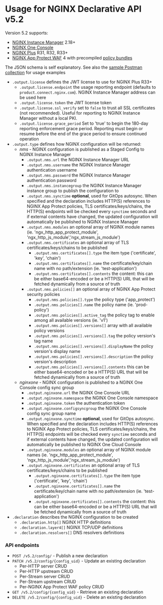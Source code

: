# Usage for NGINX Declarative API v5.2

Version 5.2 supports:

- [NGINX Instance Manager](https://docs.nginx.com/nginx-management-suite/nim/) 2.18+
- [NGINX One Console](https://docs.nginx.com/nginx-one/)
- [NGINX Plus](https://docs.nginx.com/nginx/) R31, R32, R33+
- [NGINX App Protect WAF](https://docs.nginx.com/nginx-app-protect-waf/) 4 with precompiled [policy bundles](https://docs.nginx.com/nginx-app-protect-waf/v5/admin-guide/compiler/)

The JSON schema is self explanatory. See also the [sample Postman collection](/contrib/postman) for usage examples

- `.output.license` defines the JWT license to use for NGINX Plus R33+
  - `.output.license.endpoint` the usage reporting endpoint (defaults to `product.connect.nginx.com`). NGINX Instance Manager address can be used here
  - `.output.license.token` the JWT license token
  - `.output.license.ssl_verify` set to `false` to trust all SSL certificates (not recommended). Useful for reporting to NGINX Instance Manager without a local PKI.
  - `.output.license.grace_period` Set to 'true' to begin the 180-day reporting enforcement grace period. Reporting must begin or resume before the end of the grace period to ensure continued operation
- `.output.type` defines how NGINX configuration will be returned:
  - *nms* - NGINX configuration is published as a Staged Config to NGINX Instance Manager
    - `.output.nms.url` the NGINX Instance Manager URL
    - `.output.nms.username` the NGINX Instance Manager authentication username
    - `.output.nms.password` the NGINX Instance Manager authentication password
    - `.output.nms.instancegroup` the NGINX Instance Manager instance group to publish the configuration to
    - `.output.nms.synctime` **optional**, used for GitOps autosync. When specified and the declaration includes HTTP(S) references to NGINX App Protect policies, TLS certificates/keys/chains, the HTTP(S) endpoints will be checked every `synctime` seconds and if external contents have changed, the updated configuration will automatically be published to NGINX Instance Manager
    - `.output.nms.modules` an optional array of NGINX module names (ie. 'ngx_http_app_protect_module', 'ngx_http_js_module','ngx_stream_js_module')
    - `.output.nms.certificates` an optional array of TLS certificates/keys/chains to be published
      - `.output.nms.certificates[].type` the item type ('certificate', 'key', 'chain')
      - `.output.nms.certificates[].name` the certificate/key/chain name with no path/extension (ie. 'test-application')
      - `.output.nms.certificates[].contents` the content: this can be either base64-encoded or be a HTTP(S) URL that will be fetched dynamically from a source of truth
    - `.output.nms.policies[]` an optional array of NGINX App Protect security policies
      - `.output.nms.policies[].type` the policy type ('app_protect')
      - `.output.nms.policies[].name` the policy name (ie. 'prod-policy')
      - `.output.nms.policies[].active_tag` the policy tag to enable among all available versions (ie. 'v1')
      - `.output.nms.policies[].versions[]` array with all available policy versions
      - `.output.nms.policies[].versions[].tag` the policy version's tag name
      - `.output.nms.policies[].versions[].displayName` the policy version's display name
      - `.output.nms.policies[].versions[].description` the policy version's description
      - `.output.nms.policies[].versions[].contents` this can be either base64-encoded or be a HTTP(S) URL that will be fetched dynamically from a source of truth
  - *nginxone* - NGINX configuration is published to a NGINX One Console config sync group
    - `.output.nginxone.url` the NGINX One Console URL
    - `.output.nginxone.namespace` the NGINX One Console namespace
    - `.output.nginxone.token` the authentication token
    - `.output.nginxone.configsyncgroup` the NGINX One Console config sync group name
    - `.output.nginxone.synctime` **optional**, used for GitOps autosync. When specified and the declaration includes HTTP(S) references to NGINX App Protect policies, TLS certificates/keys/chains, the HTTP(S) endpoints will be checked every `synctime` seconds and if external contents have changed, the updated configuration will automatically be published to NGINX One Cloud Console
    - `.output.nginxone.modules` an optional array of NGINX module names (ie. 'ngx_http_app_protect_module', 'ngx_http_js_module','ngx_stream_js_module')
    - `.output.nginxone.certificates` an optional array of TLS certificates/keys/chains to be published
      - `.output.nginxone.certificates[].type` the item type ('certificate', 'key', 'chain')
      - `.output.nginxone.certificates[].name` the certificate/key/chain name with no path/extension (ie. 'test-application')
      - `.output.nginxone.certificates[].contents` the content: this can be either base64-encoded or be a HTTP(S) URL that will be fetched dynamically from a source of truth
- `.declaration` describes the NGINX configuration to be created
  - `.declaration.http[]` NGINX HTTP definitions
  - `.declaration.layer4[]` NGINX TCP/UDP definitions
  - `.declaration.resolvers[]` DNS resolvers definitions

### API endpoints

- `POST /v5.2/config/` - Publish a new declaration
- `PATCH /v5.2/config/{config_uid}` - Update an existing declaration
  - Per-HTTP server CRUD
  - Per-HTTP upstream CRUD
  - Per-Stream server CRUD
  - Per-Stream upstream CRUD
  - Per-NGINX App Protect WAF policy CRUD
- `GET /v5.2/config/{config_uid}` - Retrieve an existing declaration
- `DELETE /v5.2/config/{config_uid}` - Delete an existing declaration
